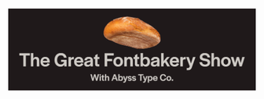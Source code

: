![The Great Fontbakery Show](https://github.com/bghryct/TheGreatFontbakeryShow/blob/master/images/TGFBS.png)
